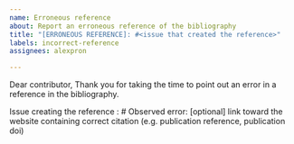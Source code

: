 ```yaml
---
name: Erroneous reference
about: Report an erroneous reference of the bibliography
title: "[ERRONEOUS REFERENCE]: #<issue that created the reference>"
labels: incorrect-reference
assignees: alexpron

---
```


Dear contributor,
Thank you for taking the time to point out an error in a reference in the bibliography.

Issue creating the reference : # <Issue creating the reference>
Observed error: 
<description of the observed error>
 [optional] link toward the website containing correct citation (e.g. publication reference, publication doi)
